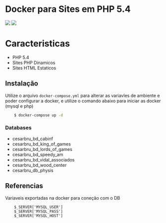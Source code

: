 # Docker para Sites em PHP 5.4

[![](https://images.microbadger.com/badges/image/cesarbruschetta/php_mysql.svg)](https://microbadger.com/images/cesarbruschetta/php_mysql "Get your own image badge on microbadger.com")
[![](https://images.microbadger.com/badges/version/cesarbruschetta/php_mysql.svg)](https://microbadger.com/images/cesarbruschetta/php_mysql "Get your own version badge on microbadger.com")

# Caracteristicas

- PHP 5.4
- Sites PHP Dinamicos
- Sites HTML Estaticos

## Instalação

Utilize o arquivo `docker-compose.yml` para alterar as variavles de ambiente e poder configurar a docker, e utilize o comando abaixo para iniciar as docker (mysql e php)

```bash
    $ docker-compose up -d
```

### Databases 
- cesarbru_bd_cabinf
- cesarbru_bd_king_of_games
- cesarbru_bd_lords_of_games
- cesarbru_bd_speedy_am
- cesarbru_bd_vidal_associados 
- cesarbru_bd_wood_center
- cesarbru_db_physis


## Referencias

Variaveis exportadas na docker para coneção com o DB
```
    $_SERVER['MYSQL_USER']
    $_SERVER['MYSQL_PASS']
    $_SERVER['MYSQL_HOST']
```
